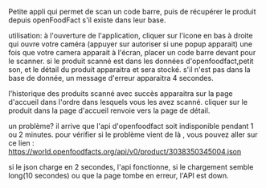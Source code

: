 Petite appli qui permet de scan un code barre, puis de récupérer le produit depuis openFoodFact s'il existe dans leur base.

utilisation:
à l'ouverture de l'application, cliquer sur l'icone en bas à droite qui ouvre votre caméra (appuyer sur autoriser si une popup apparait)
une fois que votre camera apparait à l'écran, placer un code barre devant pour le scanner.
si le produit scanné est dans les données d'openfoodfact,petit son, et le détail du produit apparaitra et sera stocké.
s'il n'est pas dans la base de donnée, un message d'erreur apparaitra 4 secondes.

l'historique des produits scanné avec succès apparaitra sur la page d'accueil dans l'ordre dans lesquels vous les avez scanné.
cliquer sur le produit dans la page d'accueil renvoie vers la page de détail.

un problème?
il arrive que l'api d'openfoodfact soit indisponible pendant 1 ou 2 minutes.
pour vérifier si le problème vient de là , vous pouvez aller sur ce lien :
https://world.openfoodfacts.org/api/v0/product/3038350345004.json

si le json charge en 2 secondes, l'api fonctionne, si le chargement semble long(10 secondes) ou que la page tombe en erreur, l'API est down.
